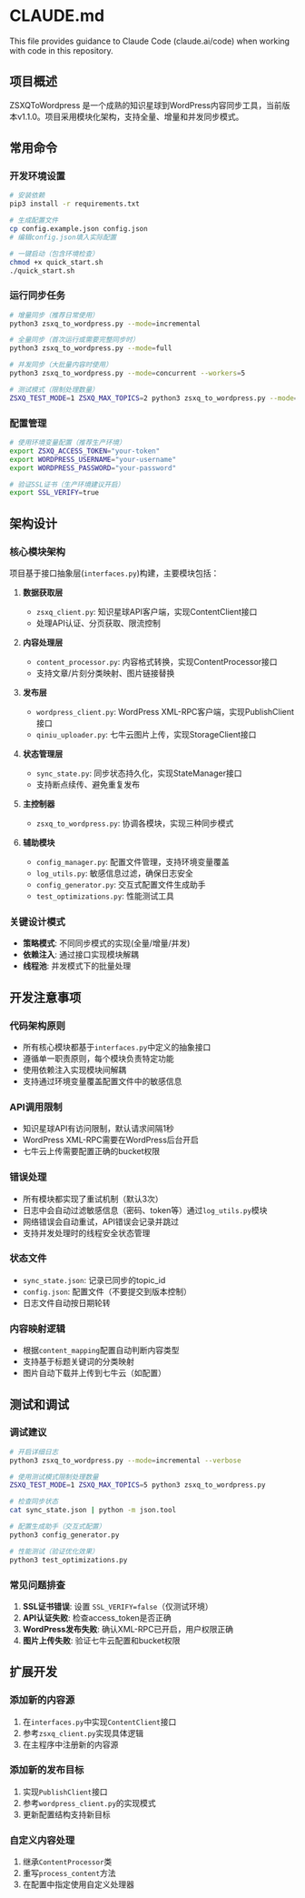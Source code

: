 # CLAUDE.md

This file provides guidance to Claude Code (claude.ai/code) when working with code in this repository.

## 项目概述

ZSXQToWordpress 是一个成熟的知识星球到WordPress内容同步工具，当前版本v1.1.0。项目采用模块化架构，支持全量、增量和并发同步模式。

## 常用命令

### 开发环境设置
```bash
# 安装依赖
pip3 install -r requirements.txt

# 生成配置文件
cp config.example.json config.json
# 编辑config.json填入实际配置

# 一键启动（包含环境检查）
chmod +x quick_start.sh
./quick_start.sh
```

### 运行同步任务
```bash
# 增量同步（推荐日常使用）
python3 zsxq_to_wordpress.py --mode=incremental

# 全量同步（首次运行或需要完整同步时）
python3 zsxq_to_wordpress.py --mode=full

# 并发同步（大批量内容时使用）
python3 zsxq_to_wordpress.py --mode=concurrent --workers=5

# 测试模式（限制处理数量）
ZSXQ_TEST_MODE=1 ZSXQ_MAX_TOPICS=2 python3 zsxq_to_wordpress.py --mode=full
```

### 配置管理
```bash
# 使用环境变量配置（推荐生产环境）
export ZSXQ_ACCESS_TOKEN="your-token"
export WORDPRESS_USERNAME="your-username"
export WORDPRESS_PASSWORD="your-password"

# 验证SSL证书（生产环境建议开启）
export SSL_VERIFY=true
```

## 架构设计

### 核心模块架构
项目基于接口抽象层(`interfaces.py`)构建，主要模块包括：

1. **数据获取层**
   - `zsxq_client.py`: 知识星球API客户端，实现ContentClient接口
   - 处理API认证、分页获取、限流控制

2. **内容处理层**
   - `content_processor.py`: 内容格式转换，实现ContentProcessor接口
   - 支持文章/片刻分类映射、图片链接替换

3. **发布层**
   - `wordpress_client.py`: WordPress XML-RPC客户端，实现PublishClient接口
   - `qiniu_uploader.py`: 七牛云图片上传，实现StorageClient接口

4. **状态管理层**
   - `sync_state.py`: 同步状态持久化，实现StateManager接口
   - 支持断点续传、避免重复发布

5. **主控制器**
   - `zsxq_to_wordpress.py`: 协调各模块，实现三种同步模式

6. **辅助模块**
   - `config_manager.py`: 配置文件管理，支持环境变量覆盖
   - `log_utils.py`: 敏感信息过滤，确保日志安全
   - `config_generator.py`: 交互式配置文件生成助手
   - `test_optimizations.py`: 性能测试工具

### 关键设计模式
- **策略模式**: 不同同步模式的实现(全量/增量/并发)
- **依赖注入**: 通过接口实现模块解耦
- **线程池**: 并发模式下的批量处理

## 开发注意事项

### 代码架构原则
- 所有核心模块都基于`interfaces.py`中定义的抽象接口
- 遵循单一职责原则，每个模块负责特定功能
- 使用依赖注入实现模块间解耦
- 支持通过环境变量覆盖配置文件中的敏感信息

### API调用限制
- 知识星球API有访问限制，默认请求间隔1秒
- WordPress XML-RPC需要在WordPress后台开启
- 七牛云上传需要配置正确的bucket权限

### 错误处理
- 所有模块都实现了重试机制（默认3次）
- 日志中会自动过滤敏感信息（密码、token等）通过`log_utils.py`模块
- 网络错误会自动重试，API错误会记录并跳过
- 支持并发处理时的线程安全状态管理

### 状态文件
- `sync_state.json`: 记录已同步的topic_id
- `config.json`: 配置文件（不要提交到版本控制）
- 日志文件自动按日期轮转

### 内容映射逻辑
- 根据`content_mapping`配置自动判断内容类型
- 支持基于标题关键词的分类映射
- 图片自动下载并上传到七牛云（如配置）

## 测试和调试

### 调试建议
```bash
# 开启详细日志
python3 zsxq_to_wordpress.py --mode=incremental --verbose

# 使用测试模式限制处理数量
ZSXQ_TEST_MODE=1 ZSXQ_MAX_TOPICS=5 python3 zsxq_to_wordpress.py

# 检查同步状态
cat sync_state.json | python -m json.tool

# 配置生成助手（交互式配置）
python3 config_generator.py

# 性能测试（验证优化效果）
python3 test_optimizations.py
```

### 常见问题排查
1. **SSL证书错误**: 设置 `SSL_VERIFY=false`（仅测试环境）
2. **API认证失败**: 检查access_token是否正确
3. **WordPress发布失败**: 确认XML-RPC已开启，用户权限正确
4. **图片上传失败**: 验证七牛云配置和bucket权限

## 扩展开发

### 添加新的内容源
1. 在`interfaces.py`中实现`ContentClient`接口
2. 参考`zsxq_client.py`实现具体逻辑
3. 在主程序中注册新的内容源

### 添加新的发布目标
1. 实现`PublishClient`接口
2. 参考`wordpress_client.py`的实现模式
3. 更新配置结构支持新目标

### 自定义内容处理
1. 继承`ContentProcessor`类
2. 重写`process_content`方法
3. 在配置中指定使用自定义处理器